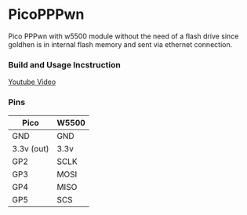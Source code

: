 # PicoPPPwn

Pico PPPwn with w5500 module without the need of a flash drive since goldhen is in internal flash memory and sent via ethernet connection.

### Build and Usage Incstruction

[Youtube Video](https://www.example.com)

### Pins

| Pico | W5500 |
| ------------- | ------------- |
| GND  | GND  |
| 3.3v (out)  | 3.3v  |
| GP2  | SCLK  |
| GP3  | MOSI  |
| GP4  | MISO  |
| GP5  | SCS  |